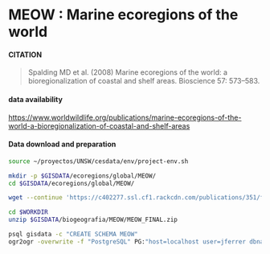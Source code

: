 #  MEOW : Marine ecoregions of the world

#### CITATION
>  Spalding MD et al. (2008) Marine ecoregions of the world: a bioregionalization of coastal and shelf areas. Bioscience 57: 573–583.

#### data availability

https://www.worldwildlife.org/publications/marine-ecoregions-of-the-world-a-bioregionalization-of-coastal-and-shelf-areas


#### Data download and preparation

```sh
source ~/proyectos/UNSW/cesdata/env/project-env.sh

mkdir -p $GISDATA/ecoregions/global/MEOW/
cd $GISDATA/ecoregions/global/MEOW/

wget --continue 'https://c402277.ssl.cf1.rackcdn.com/publications/351/files/original/MEOW_FINAL.zip?1349120553' --output-document=MEOW_FINAL.zip

```


```sh
cd $WORKDIR
unzip $GISDATA/biogeografia/MEOW/MEOW_FINAL.zip

psql gisdata -c "CREATE SCHEMA MEOW"
ogr2ogr -overwrite -f "PostgreSQL" PG:"host=localhost user=jferrer dbname=gisdata" -lco SCHEMA=meow MEOW/meow_ecos.shp  -nlt PROMOTE_TO_MULTI


```
